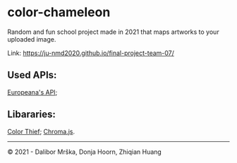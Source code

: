 # color-chameleon
Random and fun school project made in 2021 that maps artworks to your uploaded image.

Link:
https://ju-nmd2020.github.io/final-project-team-07/


## Used APIs:

[Europeana's API](https://pro.europeana.eu/page/apis);

## Libararies: 

[Color Thief](https://lokeshdhakar.com/projects/color-thief/#api);
[Chroma.js](https://gka.github.io/chroma.js/).

---

&copy; 2021 - Dalibor Mrška, Donja Hoorn, Zhiqian Huang

